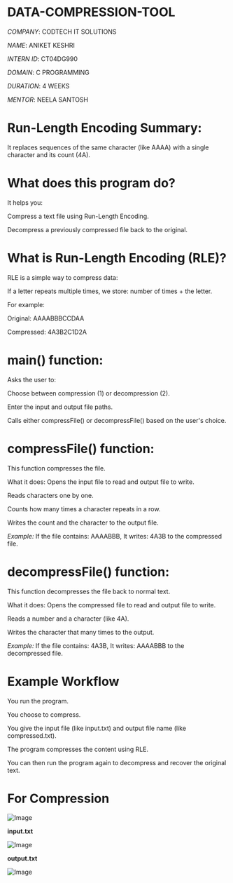 # DATA-COMPRESSION-TOOL

*COMPANY*: CODTECH IT SOLUTIONS

*NAME*: ANIKET KESHRI

*INTERN ID*: CT04DG990

*DOMAIN*: C PROGRAMMING

*DURATION*: 4 WEEKS

*MENTOR*: NEELA SANTOSH

# Run-Length Encoding Summary:
It replaces sequences of the same character (like AAAA) with a single character and its count (4A).

# What does this program do?
It helps you:

Compress a text file using Run-Length Encoding.

Decompress a previously compressed file back to the original.

# What is Run-Length Encoding (RLE)?
RLE is a simple way to compress data:

If a letter repeats multiple times, we store:
number of times + the letter.

For example:

Original: AAAABBBCCDAA

Compressed: 4A3B2C1D2A

# main() function:
Asks the user to:

Choose between compression (1) or decompression (2).

Enter the input and output file paths.

Calls either compressFile() or decompressFile() based on the user's choice.

# compressFile() function:
This function compresses the file.

What it does:
Opens the input file to read and output file to write.

Reads characters one by one.

Counts how many times a character repeats in a row.

Writes the count and the character to the output file.

*Example:*
If the file contains: AAAABBB,
It writes: 4A3B to the compressed file.

# decompressFile() function:
This function decompresses the file back to normal text.

What it does:
Opens the compressed file to read and output file to write.

Reads a number and a character (like 4A).

Writes the character that many times to the output.

*Example:*
If the file contains: 4A3B,
It writes: AAAABBB to the decompressed file.

# Example Workflow
You run the program.

You choose to compress.

You give the input file (like input.txt) and output file name (like compressed.txt).

The program compresses the content using RLE.

You can then run the program again to decompress and recover the original text.

# For Compression 

![Image](https://github.com/user-attachments/assets/e4082c51-0450-4e5b-8d4c-e49f69ab3890)

**input.txt**

![Image](https://github.com/user-attachments/assets/e7278b51-9337-4053-879e-c6c2467e764a)

**output.txt**

![Image](https://github.com/user-attachments/assets/0d826b37-a670-440c-bce0-a233dabbe4d1)
